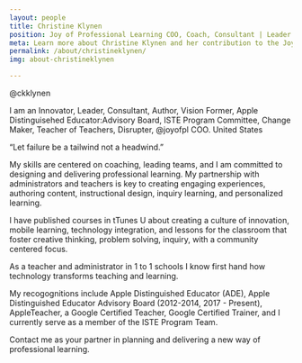 ```yaml
---
layout: people
title: Christine Klynen
position: Joy of Professional Learning COO, Coach, Consultant | Leader in Educational Technology | United States
meta: Learn more about Christine Klynen and her contribution to the Joy of Professional Learning
permalink: /about/christineklynen/
img: about-christineklynen

---
```

@ckklynen 

I am an Innovator, Leader,  Consultant,  Author,  Vision Former,  Apple Distinguisehed Educator:Advisory Board,  ISTE Program Committee, Change Maker, Teacher of Teachers, Disrupter, @joyofpl COO. United States

“Let failure be a tailwind not a headwind.”  

My skills are centered on coaching, leading teams, and I am committed to designing and delivering professional learning. My partnership with administrators and teachers is key to creating engaging experiences, authoring content, instructional design, inquiry learning, and personalized learning. 

I have published courses in tTunes U about creating a culture of innovation, mobile learning, technology integration, and lessons for the classroom that foster creative thinking, problem solving, inquiry, with a community centered focus.

As a teacher and administrator in 1 to 1 schools I know first hand how technology transforms teaching and learning.

My recogognitions include Apple Distinguished Educator (ADE), Apple Distinguished Educator Advisory Board (2012-2014, 2017 - Present), AppleTeacher, a Google Certified Teacher, Google Certified Trainer, and I currently serve as a member of the ISTE Program Team.

Contact me as your partner in planning and delivering a new way of professional learning.
